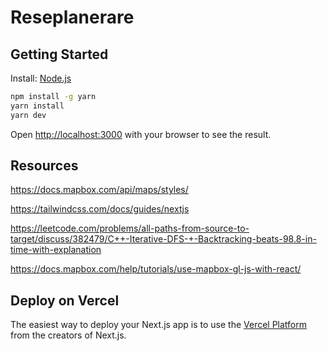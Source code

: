 # Reseplanerare

## Getting Started

Install: [Node.js](https://nodejs.org/en/)

```bash
npm install -g yarn
yarn install
yarn dev
```

Open [http://localhost:3000](http://localhost:3000) with your browser to see the result.

## Resources

<https://docs.mapbox.com/api/maps/styles/>

<https://tailwindcss.com/docs/guides/nextjs>

<https://leetcode.com/problems/all-paths-from-source-to-target/discuss/382479/C++-Iterative-DFS-+-Backtracking-beats-98.8-in-time-with-explanation>

<https://docs.mapbox.com/help/tutorials/use-mapbox-gl-js-with-react/>

## Deploy on Vercel

The easiest way to deploy your Next.js app is to use the [Vercel Platform](https://vercel.com/new?utm_medium=default-template&filter=next.js&utm_source=create-next-app&utm_campaign=create-next-app-readme) from the creators of Next.js.
